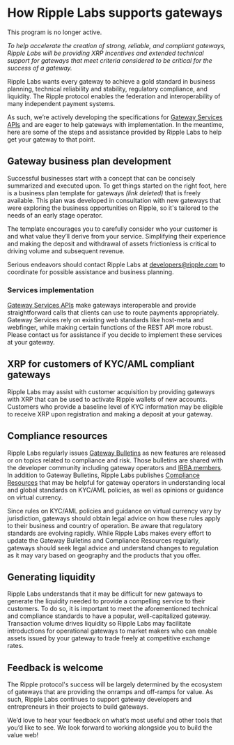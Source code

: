 # How Ripple Labs supports gateways

<div class="alert alert-danger">This program is no longer active.</div>

_To help accelerate the creation of strong, reliable, and compliant gateways, Ripple Labs will be providing XRP incentives and extended technical support for gateways that meet criteria considered to be critical for the success of a gateway._

Ripple Labs wants every gateway to achieve a gold standard in business planning, technical reliability and stability, regulatory compliance, and liquidity. The Ripple protocol enables the federation and interoperability of many independent payment systems.

As such, we’re actively developing the specifications for [Gateway Services APIs](https://ripple.com/wiki/Gateway_Services) and are eager to help gateways with implementation. In the meantime, here are some of the steps and assistance provided by Ripple Labs to help get your gateway to that point.


## Gateway business plan development

Successful businesses start with a concept that can be concisely summarized and executed upon. To get things started on the right foot, here is a business plan template for gateways _(link deleted)_ that is freely available. This plan was developed in consultation with new gateways that were exploring the business opportunities on Ripple, so it's tailored to the needs of an early stage operator.

The template encourages you to carefully consider who your customer is and what value they’ll derive from your service. Simplifying their experience and making the deposit and withdrawal of assets frictionless is critical to driving volume and subsequent revenue.

Serious endeavors should contact Ripple Labs at [developers@ripple.com](mailto:developers@ripple.com) to coordinate for possible assistance and business planning.

### Services implementation

[Gateway Services APIs](https://web.archive.org/web/20150322165420/https://wiki.ripple.com/Gateway_Services) make gateways interoperable and provide straightforward calls that clients can use to route payments appropriately. Gateway Services rely on existing web standards like host-meta and webfinger, while making certain functions of the REST API more robust. Please contact us for assistance if you decide to implement these services at your gateway.

## XRP for customers of KYC/AML compliant gateways

Ripple Labs may assist with customer acquisition by providing gateways with XRP that can be used to activate Ripple wallets of new accounts. Customers who provide a baseline level of KYC information may be eligible to receive XRP upon registration and making a deposit at your gateway.

## Compliance resources

Ripple Labs regularly issues [Gateway Bulletins](https://xrpl.org/become-an-xrp-ledger-gateway.html#gateway-bulletins) as new features are released or on topics related to compliance and risk. Those bulletins are shared with the developer community including gateway operators and [IRBA members](https://groups.google.com/forum/#!forum/irba). In addition to Gateway Bulletins, Ripple Labs publishes [Compliance Resources](https://groups.google.com/forum/#!forum/irba) that may be helpful for gateway operators in understanding local and global standards on KYC/AML policies, as well as opinions or guidance on virtual currency.

Since rules on KYC/AML policies and guidance on virtual currency vary by jurisdiction, gateways should obtain legal advice on how these rules apply to their business and country of operation. Be aware that regulatory standards are evolving rapidly. While Ripple Labs makes every effort to update the Gateway Bulletins and Compliance Resources regularly, gateways should seek legal advice and understand changes to regulation as it may vary based on geography and the products that you offer.

## Generating liquidity

Ripple Labs understands that it may be difficult for new gateways to generate the liquidity needed to provide a compelling service to their customers. To do so, it is important to meet the aforementioned technical and compliance standards to have a popular, well-capitalized gateway. Transaction volume drives liquidity so Ripple Labs may facilitate introductions for operational gateways to market makers who can enable assets issued by your gateway to trade freely at competitive exchange rates.

## Feedback is welcome

The Ripple protocol's success will be largely determined by the ecosystem of gateways that are providing the onramps and off-ramps for value. As such, Ripple Labs continues to support gateway developers and entrepreneurs in their projects to build gateways.

We’d love to hear your feedback on what’s most useful and other tools that you’d like to see. We look forward to working alongside you to build the value web!